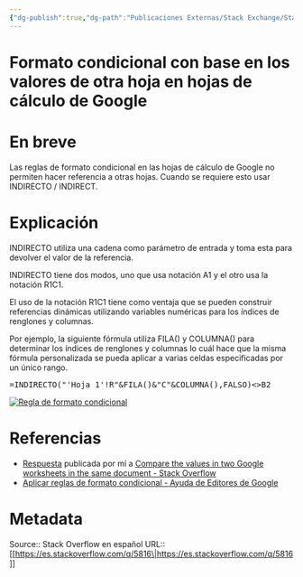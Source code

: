 ```yaml
---
{"dg-publish":true,"dg-path":"Publicaciones Externas/Stack Exchange/Stack Overflow en español/es.stackoverflow.com-5816.md","permalink":"/publicaciones-externas/stack-exchange/stack-overflow-en-espanol/es-stackoverflow-com-5816/","title":"Formato condicional con base en los valores de otra hoja en hojas de cálculo de Google","hide":true,"noteIcon":"\"0\"","created":"2024-04-03T12:49:10.505-06:00","updated":"2024-04-05T16:43:48.478-06:00"}
---
```


# Formato condicional con base en los valores de otra hoja en hojas de cálculo de Google

# En breve
Las reglas de formato condicional en las hojas de cálculo de Google no permiten hacer referencia a otras hojas. Cuando se requiere esto usar INDIRECTO / INDIRECT.

# Explicación
INDIRECTO utiliza una cadena como parámetro de entrada y toma esta para devolver el valor de la referencia. 

INDIRECTO tiene dos modos, uno que usa notación A1 y el otro usa la notación R1C1.

El uso de la notación R1C1 tiene como ventaja que se pueden construir referencias dinámicas utilizando variables numéricas para los índices de renglones y columnas.

Por ejemplo, la siguiente fórmula utiliza FILA() y COLUMNA() para determinar los índices de renglones y columnas lo cuál hace que la misma fórmula personalizada se pueda aplicar a varias celdas especificadas por un único rango.

<pre>
=INDIRECTO("'Hoja 1'!R"&FILA()&"C"&COLUMNA(),FALSO)&lt>B2
</pre>

[![Regla de formato condicional][1]][1]


  [1]: https://i.stack.imgur.com/8VK3B.png

# Referencias

- [Respuesta](https://stackoverflow.com/a/36002062/1595451) publicada por mí a [Compare the values in two Google worksheets in the same document - Stack Overflow](https://stackoverflow.com/q/35993416/1595451)
- [Aplicar reglas de formato condicional - Ayuda de Editores de Google](https://support.google.com/docs/answer/78413?hl=es)

# Metadata
Source:: Stack Overflow en español
URL:: [[https://es.stackoverflow.com/q/5816\|https://es.stackoverflow.com/q/5816]]

